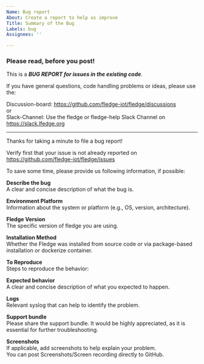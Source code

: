 ```yaml
---
Name: Bug report
About: Create a report to help us improve
Title: Summary of the Bug
Labels: bug
Assignees: ''

---
```


### Please read, before you post!

This is a _**BUG REPORT for issues in the existing code**_.

If you have general questions, code handling problems or ideas, please use the:

Discussion-board: https://github.com/fledge-iot/fledge/discussions <br/> or <br />
Slack-Channel: Use the fledge or fledge-help Slack Channel on https://slack.lfedge.org

---

Thanks for taking a minute to file a bug report!

Verify first that your issue is not already reported on https://github.com/fledge-iot/fledge/issues

To save some time, please provide us following information, if possible:

**Describe the bug** <br />
A clear and concise description of what the bug is.

**Environment Platform**<br />
Information about the system or platform (e.g., OS, version, architecture).

**Fledge Version**<br />
The specific version of fledge you are using.

**Installation Method**<br />
Whether the Fledge was installed from source code or via package-based installation or dockerize container.

**To Reproduce**<br />
Steps to reproduce the behavior:

**Expected behavior**<br />
A clear and concise description of what you expected to happen.

**Logs**<br />
Relevant syslog that can help to identify the problem.

**Support bundle**<br />
Please share the support bundle. It would be highly appreciated, as it is essential for further troubleshooting.

**Screenshots**<br />
If applicable, add screenshots to help explain your problem. <br />
You can post Screenshots/Screen recording directly to GitHub.
